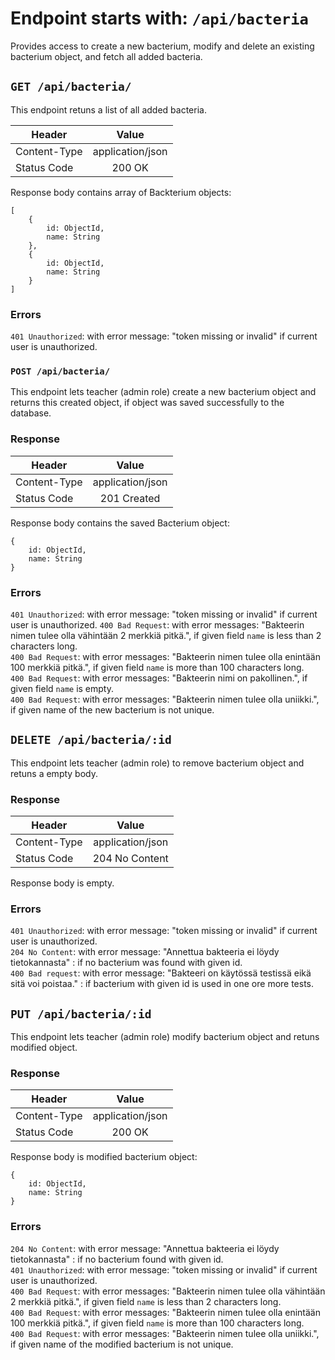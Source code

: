 # Endpoint starts with: `/api/bacteria`
Provides access to create a new bacterium, modify and delete an existing bacterium object, and fetch all added bacteria.

## `GET /api/bacteria/`
This endpoint retuns a list of all added bacteria.

| Header        |  Value        |
| ------------- |:-------------:|
| Content-Type  | application/json |
| Status Code | 200 OK|

Response body contains array of Backterium objects:
```
[
    {
        id: ObjectId,
        name: String
    },
    {
        id: ObjectId,
        name: String
    }
]
```

### Errors
`401 Unauthorized`: with error message: "token missing or invalid" if current user is unauthorized. 


### `POST /api/bacteria/`
This endpoint lets teacher (admin role) create a new bacterium object and returns this created object, if object was saved successfully to the database.

### Response
| Header        |  Value        |
| ------------- |:-------------:|
| Content-Type  | application/json |
| Status Code   | 201 Created  |

Response body contains the saved Bacterium object:
```
{
    id: ObjectId,
    name: String
}
``` 

### Errors
`401 Unauthorized`: with error message: "token missing or invalid" if current user is unauthorized.
`400 Bad Request`: with error messages: "Bakteerin nimen tulee olla vähintään 2 merkkiä pitkä.",  if given field `name` is less than 2 characters long.\
`400 Bad Request`: with error messages: "Bakteerin nimen tulee olla enintään 100 merkkiä pitkä.",  if given field `name` is more than 100 characters long.\
`400 Bad Request`: with error messages: "Bakteerin nimi on pakollinen.",  if given field `name` is empty.\
`400 Bad Request`: with error messages: "Bakteerin nimen tulee olla uniikki.",  if given name of the new bacterium is not unique.

## `DELETE /api/bacteria/:id`

This endpoint lets teacher (admin role) to remove bacterium object and retuns a empty body.

### Response
| Header        |  Value        |
| ------------- |:-------------:|
| Content-Type  | application/json |
| Status Code   | 204 No Content |

Response body is empty.

### Errors
`401 Unauthorized`: with error message: "token missing or invalid" if current user is unauthorized.\
`204 No Content`: with error message: "Annettua bakteeria ei löydy tietokannasta" : if no bacterium was found with given id.\
`400 Bad request`: with error message: "Bakteeri on käytössä testissä eikä sitä voi poistaa." : if bacterium with given id is used in one ore more tests.

## `PUT /api/bacteria/:id`

This endpoint lets teacher (admin role) modify bacterium object and retuns modified object.

### Response
| Header        |  Value        |
| ------------- |:-------------:|
| Content-Type  | application/json |
| Status Code   | 200  OK     |

Response body is modified bacterium object:
```
{
    id: ObjectId,
    name: String
}
``` 

### Errors
`204 No Content`: with error message: "Annettua bakteeria ei löydy tietokannasta" : if no bacterium found with given id.\
`401 Unauthorized`: with error message: "token missing or invalid" if current user is unauthorized.\
`400 Bad Request`: with error messages: "Bakteerin nimen tulee olla vähintään 2 merkkiä pitkä.",  if given field `name` is less than 2 characters long.\
`400 Bad Request`: with error messages: "Bakteerin nimen tulee olla enintään 100 merkkiä pitkä.",  if given field `name` is more than 100 characters long.\
`400 Bad Request`: with error messages: "Bakteerin nimen tulee olla uniikki.",  if given name of the modified bacterium is not unique.
